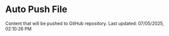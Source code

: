 # Auto Push File

Content that will be pushed to GitHub repository.
Last updated: 07/05/2025, 02:10:26 PM